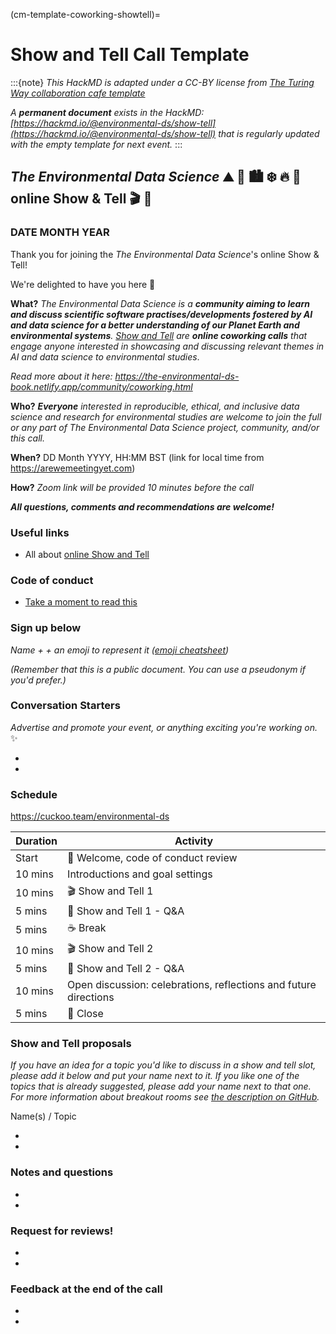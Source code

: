 (cm-template-coworking-showtell)=
# Show and Tell Call Template

:::{note}
*This HackMD is adapted under a CC-BY license from [_The Turing Way_ collaboration cafe template](https://github.com/alan-turing-institute/the-turing-way/blob/master/book/website/community-handbook/templates/template-coworking-collabcafe.md)*

*A **permanent document** exists in the HackMD: [https://hackmd.io/@environmental-ds/show-tell](https://hackmd.io/@environmental-ds/show-tell) that is regularly updated with the empty template for next event.*
:::

## _The Environmental Data Science_ ⛰ 🌳 🏙️ ❄️ 🔥 🌊  online Show & Tell 🎬 💬 

### DATE MONTH YEAR

Thank you for joining the _The Environmental Data Science_'s online Show & Tell! 

We're delighted to have you here 🎉

**What?** *The Environmental Data Science is a **community aiming to learn and discuss scientific software practises/developments fostered by AI and data science for a better understanding of our Planet Earth and environmental systems**. 
[Show and Tell](https://the-environmental-ds-book.netlify.app/community/coworking/coworking-showtell.html) are **online coworking calls** that engage anyone interested in showcasing and discussing relevant themes in AI and data science to environmental studies*.

*Read more about it here: https://the-environmental-ds-book.netlify.app/community/coworking.html*

**Who?** ***Everyone** interested in reproducible, ethical, and inclusive data science and research for environmental studies are welcome to join the full or any part of The Environmental Data Science project, community, and/or this call.*

**When?** DD Month YYYY, HH:MM BST (link for local time from https://arewemeetingyet.com)

**How?** *Zoom link will be provided 10 minutes before the call*

***All questions, comments and recommendations are welcome!***

### Useful links

* All about [online Show and Tell](https://github.com/alan-turing-institute/environmental-ds-book/blob/master/book/community/coworking/coworking-showtell.md)

### Code of conduct

* [Take a moment to read this](https://alan-turing-institute/environmental-ds-book/blob/main/CODE_OF_CONDUCT.md)

### Sign up below

*Name + <A fun Icebreaker> + an emoji to represent it ([emoji cheatsheet](https://github.com/ikatyang/emoji-cheat-sheet/blob/master/README.md))*

*(Remember that this is a public document. You can use a pseudonym if you'd prefer.)*

### Conversation Starters

*Advertise and promote your event, or anything exciting you're working on.* ✨

*
*

### Schedule

https://cuckoo.team/environmental-ds

| Duration | Activity |
| ---- | -------- |
| Start | 👋 Welcome, code of conduct review |
| 10 mins | Introductions and goal settings |
| 10 mins | 🎬 Show and Tell 1 |
| 5 mins | 💬 Show and Tell 1 - Q&A |
| 5 mins | ☕️ Break |
| 10 mins | 🎬 Show and Tell 2 |
| 5 mins | 💬 Show and Tell 2 - Q&A |
| 10 mins | Open discussion: celebrations, reflections and future directions |
| 5 mins | 👋 Close |

### Show and Tell proposals

*If you have an idea for a topic you'd like to discuss in a show and tell slot, please add it below and put your name next to it. If you like one of the topics that is already suggested, please add your name next to that one. For more information about breakout rooms see [the description on GitHub](https://github.com/alan-turing-institute/the-turing-way/blob/master/project_management/online-collaboration-cafe.md#breakout-rooms).*

Name(s) / Topic 

* 
* 

### Notes and questions

*
*

### Request for reviews!

*
*

### Feedback at the end of the call

*
*